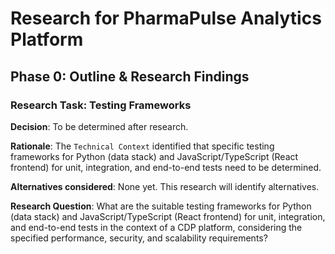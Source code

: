 # Research for PharmaPulse Analytics Platform

## Phase 0: Outline & Research Findings

### Research Task: Testing Frameworks

**Decision**: To be determined after research.

**Rationale**: The `Technical Context` identified that specific testing frameworks for Python (data stack) and JavaScript/TypeScript (React frontend) for unit, integration, and end-to-end tests need to be determined.

**Alternatives considered**: None yet. This research will identify alternatives.

**Research Question**: What are the suitable testing frameworks for Python (data stack) and JavaScript/TypeScript (React frontend) for unit, integration, and end-to-end tests in the context of a CDP platform, considering the specified performance, security, and scalability requirements?
